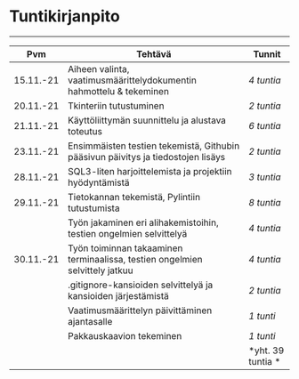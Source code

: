 
# Tuntikirjanpito
________________

| **Pvm** | **Tehtävä** | **Tunnit** |
| ------- | ----------- | ---------- |
| 15.11.-21 | Aiheen valinta, vaatimusmäärittelydokumentin hahmottelu & tekeminen | *4 tuntia* |
| 20.11.-21 | Tkinteriin tutustuminen | *2 tuntia* |
| 21.11.-21 | Käyttöliittymän suunnittelu ja alustava toteutus | *6 tuntia* |
| 23.11.-21 | Ensimmäisten testien tekemistä, Githubin pääsivun päivitys ja tiedostojen lisäys | *2 tuntia* | 
| 28.11.-21 | SQL3-liten harjoittelemista ja projektiin hyödyntämistä | *3 tuntia* |
| 29.11.-21 | Tietokannan tekemistä, Pylintiin tutustumista | *8 tuntia* |
|           | Työn jakaminen eri alihakemistoihin, testien ongelmien selvittelyä  | *4 tuntia* |
| 30.11.-21 | Työn toiminnan takaaminen terminaalissa, testien ongelmien selvittely jatkuu | *4 tuntia* |
|  | .gitignore-kansioiden selvittelyä ja kansioiden järjestämistä | *2 tuntia* |
|  | Vaatimusmäärittelyn päivittäminen ajantasalle | *1 tunti* |
|  | Pakkauskaavion tekeminen | *1 tunti* |
|           |                        | *yht. 39 tuntia * |
